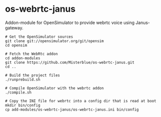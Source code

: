 # os-webrtc-janus

Addon-module for OpenSimulator to provide webrtc voice using Janus-gateway.

```
# Get the OpenSimulator sources
git clone git://opensimulator.org/git/opensim
cd opensim

# Fetch the WebRtc addon
cd addon-modules
git clone https://github.com/Misterblue/os-webrtc-janus.git
cd ..

# Build the project files
./runprebuild.sh

# Compile OpenSimulator with the webrtc addon
./compile.sh

# Copy the INI file for webrtc into a config dir that is read at boot
mkdir bin/config
cp add-modules/os-webrtc-janus/os-webrtc-janus.ini bin/config
```

